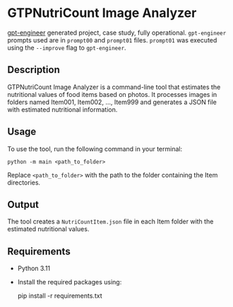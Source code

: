 # GTPNutriCount Image Analyzer

[gpt-engineer](https://github.com/gpt-engineer-org/gpt-engineer) generated project, case study, fully operational. `gpt-engineer` prompts used are in `prompt00` and `prompt01` files. `prompt01` was executed using the `--improve` flag to `gpt-engineer`.

## Description
GTPNutriCount Image Analyzer is a command-line tool that estimates the nutritional values of food items based on photos. It processes images in folders named Item001, Item002, ..., Item999 and generates a JSON file with estimated nutritional information.

## Usage
To use the tool, run the following command in your terminal:

    python -m main <path_to_folder>

Replace `<path_to_folder>` with the path to the folder containing the Item directories.

## Output
The tool creates a `NutriCountItem.json` file in each Item folder with the estimated nutritional values.

## Requirements
- Python 3.11
- Install the required packages using:

    pip install -r requirements.txt